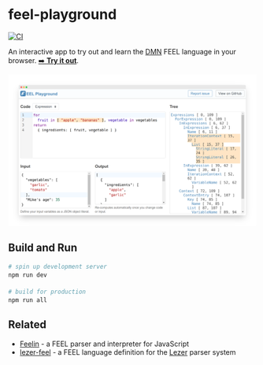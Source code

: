 # feel-playground

[![CI](https://github.com/nikku/feel-playground/actions/workflows/CI.yml/badge.svg)](https://github.com/nikku/feel-playground/actions/workflows/CI.yml)

An interactive app to try out and learn the [DMN](https://www.omg.org/dmn/) FEEL language in your browser. 
[:arrow_right: **Try it out**](https://nikku.github.io/feel-playground).


[![FEEL playground screenshot](./docs/screenshot.png)](https://nikku.github.io/feel-playground)


## Build and Run

```sh
# spin up development server
npm run dev

# build for production
npm run all
```


## Related

* [Feelin](https://github.com/nikku/feelin) - a FEEL parser and interpreter for JavaScript
* [lezer-feel](https://github.com/nikku/lezer-feel) - a FEEL language definition for the [Lezer](https://lezer.codemirror.net/) parser system 
